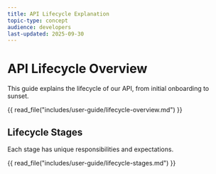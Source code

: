 ```yaml
---
title: API Lifecycle Explanation
topic-type: concept
audience: developers
last-updated: 2025-09-30
---
```


# API Lifecycle Overview

This guide explains the lifecycle of our API, from initial onboarding to sunset.

{{ read_file("includes/user-guide/lifecycle-overview.md") }}

## Lifecycle Stages

Each stage has unique responsibilities and expectations.

{{ read_file("includes/user-guide/lifecycle-stages.md") }}